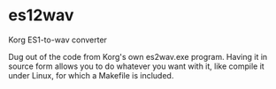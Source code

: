 # es12wav
Korg ES1-to-wav converter

Dug out of the code from Korg's own es2wav.exe program. Having it in source
form allows you to do whatever you want with it, like compile it under
Linux, for which a Makefile is included.
